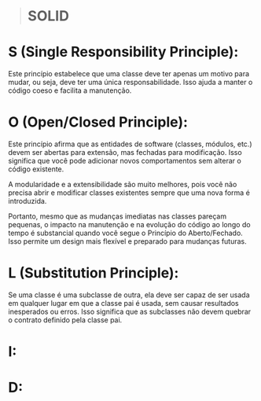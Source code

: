 > # SOLID

# S (Single Responsibility Principle):

Este princípio estabelece que uma classe deve ter apenas um motivo para mudar, ou seja, deve ter uma única responsabilidade. Isso ajuda a manter o código coeso e facilita a manutenção.

# O (Open/Closed Principle):

Este princípio afirma que as entidades de software (classes, módulos, etc.) devem ser abertas para extensão, mas fechadas para modificação. Isso significa que você pode adicionar novos comportamentos sem alterar o código existente.

A modularidade e a extensibilidade são muito melhores, pois você não precisa abrir e modificar classes existentes sempre que uma nova forma é introduzida.

Portanto, mesmo que as mudanças imediatas nas classes pareçam pequenas, o impacto na manutenção e na evolução do código ao longo do tempo é substancial quando você segue o Princípio do Aberto/Fechado. Isso permite um design mais flexível e preparado para mudanças futuras.

# L (Substitution Principle):

Se uma classe é uma subclasse de outra, ela deve ser capaz de ser usada em qualquer lugar em que a classe pai é usada, sem causar resultados inesperados ou erros. Isso significa que as subclasses não devem quebrar o contrato definido pela classe pai.

# I:

# D:

<!--
>Se para cada objeto o1 do tipo S há um objeto 02 do tipo T de forma que, para todos os programas P definidos em termos de T, o comportamento de P é inalterado quando o1 é substituido por 02 então S é um subtipo de T -->

